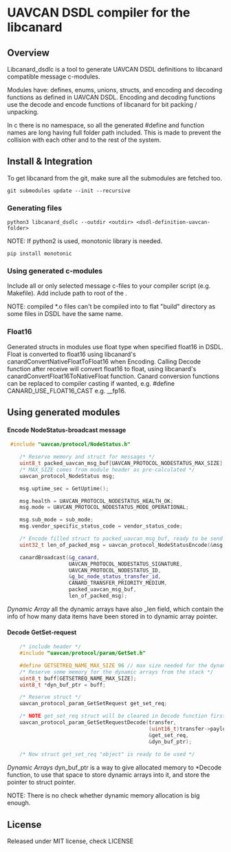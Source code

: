 # UAVCAN DSDL compiler for the libcanard

## Overview
Libcanard_dsdlc is a tool to generate UAVCAN DSDL definitions to libcanard compatible message c-modules.

Modules have: defines, enums, unions, structs, and encoding and decoding functions as defined in UAVCAN DSDL. Encoding and decoding functions use the decode and encode functions of libcanard for bit packing / unpacking.

In c there is no namespace, so all the generated #define and function names are long having full folder path included. This is made to prevent the collision with each other and to the rest of the system.

## Install & Integration
To get libcanard from the git, make sure all the submodules are fetched too.

`git submodules update --init --recursive`

### Generating files
`python3 libcanard_dsdlc --outdir <outdir> <dsdl-definition-uavcan-folder>`

NOTE: If python2 is used, monotonic library is needed.

`pip install monotonic`

### Using generated c-modules
Include all or only selected message c-files to your compiler script (e.g. Makefile). Add include path to root of the <dsdl-generate-output-folder>.

NOTE: compiled *.o files can't be compiled into to flat "build" directory as some files in DSDL have the same name.

### Float16
Generated structs in modules use float type when specified float16 in DSDL. Float is converted to float16 using libcanard's canardConvertNativeFloatToFloat16 when Encoding. Calling Decode function after receive will convert float16 to float, using libcanard's canardConvertFloat16ToNativeFloat function. 
Canard conversion functions can be replaced to compiler casting if wanted, e.g. #define CANARD_USE_FLOAT16_CAST <your-float16> e.g. __fp16.

## Using generated modules

#### Encode NodeStatus-broadcast message
```cpp
 #include "uavcan/protocol/NodeStatus.h"

    /* Reserve memory and struct for messages */
    uint8_t packed_uavcan_msg_buf[UAVCAN_PROTOCOL_NODESTATUS_MAX_SIZE];
    /* MAX_SIZE comes from module header as pre-calculated */
    uavcan_protocol_NodeStatus msg;

    msg.uptime_sec = GetUptime();

    msg.health = UAVCAN_PROTOCOL_NODESTATUS_HEALTH_OK;
    msg.mode = UAVCAN_PROTOCOL_NODESTATUS_MODE_OPERATIONAL;

    msg.sub_mode = sub_mode;
    msg.vendor_specific_status_code = vendor_status_code;

    /* Encode filled struct to packed_uavcan_msg_buf, ready to be send */
    uint32_t len_of_packed_msg = uavcan_protocol_NodeStatusEncode(&msg, packed_uavcan_msg_buf);

    canardBroadcast(&g_canard,
                    UAVCAN_PROTOCOL_NODESTATUS_SIGNATURE,
                    UAVCAN_PROTOCOL_NODESTATUS_ID,
                    &g_bc_node_status_transfer_id,
                    CANARD_TRANSFER_PRIORITY_MEDIUM,
                    packed_uavcan_msg_buf,
                    len_of_packed_msg);
```

*Dynamic Array* all the dynamic arrays have also _len field, which contain the info of how many data items have been stored in to dynamic array pointer.

#### Decode GetSet-request

```cpp
    /* include header */
    #include "uavcan/protocol/param/GetSet.h"

    #define GETSETREQ_NAME_MAX_SIZE 96 // max size needed for the dynamic arrays
    /* Reserve some memory for the dynamic arrays from the stack */
    uint8_t buff[GETSETREQ_NAME_MAX_SIZE]; 
    uint8_t *dyn_buf_ptr = buff;

    /* Reserve struct */
    uavcan_protocol_param_GetSetRequest get_set_req;

    /* NOTE get_set_req struct will be cleared in Decode function first */
    uavcan_protocol_param_GetSetRequestDecode(transfer,
                                              (uint16_t)transfer->payload_len,
                                              &get_set_req,
                                              &dyn_buf_ptr);
    
    /* Now struct get_set_req "object" is ready to be used */
```

*Dynamic Arrays* dyn_buf_ptr is a way to give allocated memory to *Decode function, to use that space to store dynamic arrays into it, and store the pointer to struct pointer. 

NOTE: There is no check whether dynamic memory allocation is big enough.

## License

Released under MIT license, check LICENSE




